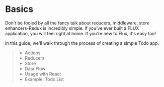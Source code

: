 # Basics

Don't be fooled by all the fancy talk about reducers, middleware, store enhancers-Redux is incredibly simple. If you've ever built a FLUX application, you will feel right at home. If you're new to Flux, it's easy too!

In this guide, we'll walk through the process of creating a simple Todo app.

> * Actions
> * Reducers
> * Store
> * Data Flow
> * Usage with React
> * Example: Todo List